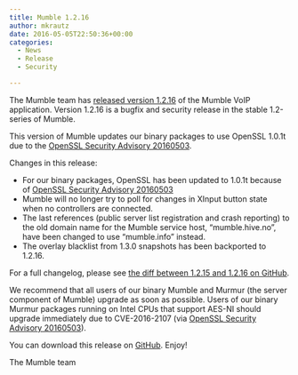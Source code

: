 ```yaml
---
title: Mumble 1.2.16
author: mkrautz
date: 2016-05-05T22:50:36+00:00
categories:
  - News
  - Release
  - Security

---
```

The Mumble team has [released version 1.2.16][1] of the Mumble VoIP application. Version 1.2.16 is a bugfix and security release in the stable 1.2-series of Mumble.

This version of Mumble updates our binary packages to use OpenSSL 1.0.1t due to the [OpenSSL Security Advisory 20160503][2].

<!--more-->

Changes in this release:

  * For our binary packages, OpenSSL has been updated to 1.0.1t because of [OpenSSL Security Advisory 20160503][2]
  * Mumble will no longer try to poll for changes in XInput button state when no controllers are connected.
  * The last references (public server list registration and crash reporting) to the old domain name for the Mumble service host, &#8220;mumble.hive.no&#8221;, have been changed to use &#8220;mumble.info&#8221; instead.
  * The overlay blacklist from 1.3.0 snapshots has been backported to 1.2.16. </ul>

For a full changelog, please see [the diff between 1.2.15 and 1.2.16 on GitHub][3].

We recommend that all users of our binary Mumble and Murmur (the server component of Mumble) upgrade as soon as possible. Users of our binary Murmur packages running on Intel CPUs that support AES-NI should upgrade immediately due to CVE-2016-2107 (via [OpenSSL Security Advisory 20160503][2]).

You can download this release on [GitHub][4]. Enjoy!

The Mumble team

 [1]: https://github.com/mumble-voip/mumble/releases/tag/1.2.16
 [2]: https://www.openssl.org/news/secadv/20160503.txt
 [3]: https://github.com/mumble-voip/mumble/compare/1.2.15...1.2.16
 [4]: https://github.com/mumble-voip/mumble/releases/tag/1.2.16 "https://github.com/mumble-voip/mumble/releases/tag/1.2.16"
